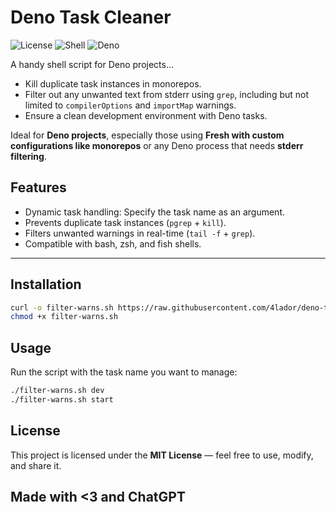 # Deno Task Cleaner

![License](https://img.shields.io/badge/License-MIT-blue.svg)
![Shell](https://img.shields.io/badge/Shell-Fish%20%7C%20Bash-orange)
![Deno](https://img.shields.io/badge/Deno-%3E%3D1.0-brightgreen.svg)

A handy shell script for Deno projects...

- Kill duplicate task instances in monorepos.
- Filter out any unwanted text from stderr using `grep`, including but not limited to `compilerOptions` and `importMap` warnings.
- Ensure a clean development environment with Deno tasks.

Ideal for **Deno projects**, especially those using **Fresh with custom configurations like monorepos** or any Deno process that needs **stderr filtering**.

## Features
- Dynamic task handling: Specify the task name as an argument.
- Prevents duplicate task instances (`pgrep` + `kill`).
- Filters unwanted warnings in real-time (`tail -f` + `grep`).
- Compatible with bash, zsh, and fish shells.

---

## Installation

```bash
curl -o filter-warns.sh https://raw.githubusercontent.com/4lador/deno-task-cleaner/main/filter-warns.sh
chmod +x filter-warns.sh
```

## Usage

Run the script with the task name you want to manage:

```bash
./filter-warns.sh dev
./filter-warns.sh start
```

## License

This project is licensed under the **MIT License** — feel free to use, modify, and share it.

## Made with <3 and ChatGPT